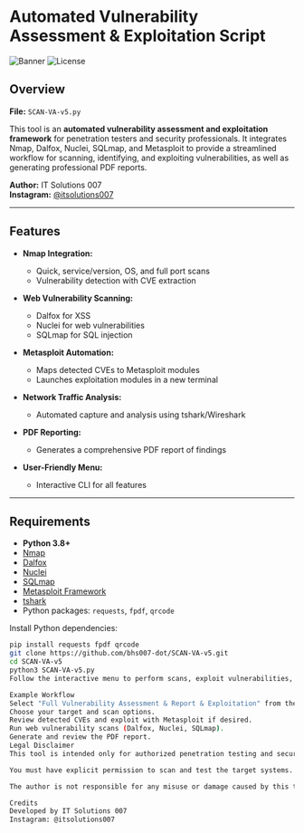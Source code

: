 # Automated Vulnerability Assessment & Exploitation Script

![Banner](https://img.shields.io/badge/Python-3.8%2B-blue) ![License](https://img.shields.io/badge/license-IT%20Solutions%20007-green)

## Overview

**File:** `SCAN-VA-v5.py`

This tool is an **automated vulnerability assessment and exploitation framework** for penetration testers and security professionals. It integrates Nmap, Dalfox, Nuclei, SQLmap, and Metasploit to provide a streamlined workflow for scanning, identifying, and exploiting vulnerabilities, as well as generating professional PDF reports.

**Author:** IT Solutions 007  
**Instagram:** [@itsolutions007](https://instagram.com/itsolutions007)

---

## Features

- **Nmap Integration:**  
  - Quick, service/version, OS, and full port scans
  - Vulnerability detection with CVE extraction

- **Web Vulnerability Scanning:**  
  - Dalfox for XSS
  - Nuclei for web vulnerabilities
  - SQLmap for SQL injection

- **Metasploit Automation:**  
  - Maps detected CVEs to Metasploit modules
  - Launches exploitation modules in a new terminal

- **Network Traffic Analysis:**  
  - Automated capture and analysis using tshark/Wireshark

- **PDF Reporting:**  
  - Generates a comprehensive PDF report of findings

- **User-Friendly Menu:**  
  - Interactive CLI for all features

---

## Requirements

- **Python 3.8+**
- [Nmap](https://nmap.org/)
- [Dalfox](https://github.com/hahwul/dalfox)
- [Nuclei](https://github.com/projectdiscovery/nuclei)
- [SQLmap](https://github.com/sqlmapproject/sqlmap)
- [Metasploit Framework](https://www.metasploit.com/)
- [tshark](https://www.wireshark.org/docs/man-pages/tshark.html)
- Python packages: `requests`, `fpdf`, `qrcode`

Install Python dependencies:
```bash
pip install requests fpdf qrcode
git clone https://github.com/bhs007-dot/SCAN-VA-v5.git
cd SCAN-VA-v5
python3 SCAN-VA-v5.py
Follow the interactive menu to perform scans, exploit vulnerabilities, and generate reports.

Example Workflow
Select "Full Vulnerability Assessment & Report & Exploitation" from the main menu.
Choose your target and scan options.
Review detected CVEs and exploit with Metasploit if desired.
Run web vulnerability scans (Dalfox, Nuclei, SQLmap).
Generate and review the PDF report.
Legal Disclaimer
This tool is intended only for authorized penetration testing and security assessment.

You must have explicit permission to scan and test the target systems.

The author is not responsible for any misuse or damage caused by this tool.

Credits
Developed by IT Solutions 007
Instagram: @itsolutions007
